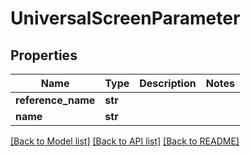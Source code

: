 # UniversalScreenParameter


## Properties
Name | Type | Description | Notes
------------ | ------------- | ------------- | -------------
**reference_name** | **str** |  | 
**name** | **str** |  | 

[[Back to Model list]](../README.md#documentation-for-models) [[Back to API list]](../README.md#documentation-for-api-endpoints) [[Back to README]](../README.md)


